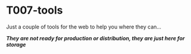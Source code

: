 # T007-tools

Just a couple of tools for the web to help you where they can...

**_They are not ready for production or distribution, they are just here for storage_**
